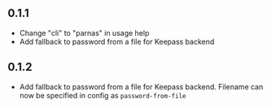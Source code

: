 ## 0.1.1

* Change "cli" to "parnas" in usage help
* Add fallback to password from a file for Keepass backend

## 0.1.2

* Add fallback to password from a file for Keepass backend. Filename can now be specified in config as `password-from-file`
